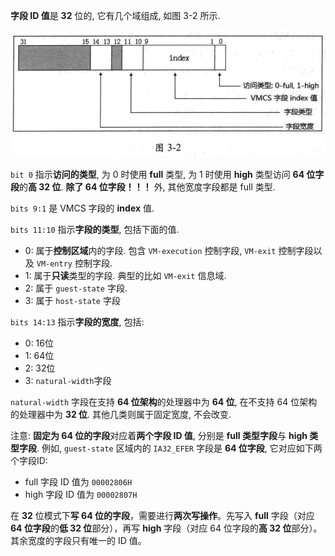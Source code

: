 

**字段 ID 值**是 **32** 位的, 它有几个域组成, 如图 3-2 所示.

![2020-02-25-20-43-06.png](./images/2020-02-25-20-43-06.png)

`bit 0` 指示**访问的类型**, 为 0 时使用 **full** 类型, 为 1 时使用 **high** 类型访问 **64 位字段**的**高 32 位**. **除了 64 位字段！！！** 外, 其他宽度字段都是 full 类型. 

`bits 9:1` 是 VMCS 字段的 **index** 值.

`bits 11:10` 指示**字段的类型**, 包括下面的值.

- 0: 属于**控制区域**内的字段. 包含 `VM-execution` 控制字段, `VM-exit` 控制字段以及 `VM-entry` 控制字段.
- 1: 属于**只读**类型的字段. 典型的比如 `VM-exit` 信息域.
- 2: 属于 `guest-state` 字段.
- 3: 属于 `host-state` 字段

`bits 14:13` 指示**字段的宽度**, 包括:

- 0: 16位
- 1: 64位
- 2: 32位
- 3: `natural-width`字段

`natural-width` 字段在支持 **64 位架构**的处理器中为 **64 位**, 在不支持 64 位架构的处理器中为 **32 位**. 其他几类则属于固定宽度, 不会改变.

注意: **固定为 64 位的字段**对应着**两个字段 ID 值**, 分别是 **full 类型字段**与 **high 类型字段**. 例如, `guest-state` 区域内的 `IA32_EFER` 字段是 **64 位字段**, 它对应如下两个字段ID:

* full 字段 ID 值为 `00002806H` 
* high 字段 ID 值为 `00002807H`

在 **32** 位模式下**写 64 位的字段**，需要进行**两次写操作**。先写入 **full** 字段（对应 **64 位字段**的**低 32 位**部分），再写 **high** 字段（对应 64 位字段的**高 32 位**部分）。其余宽度的字段只有唯一的 ID 值。

